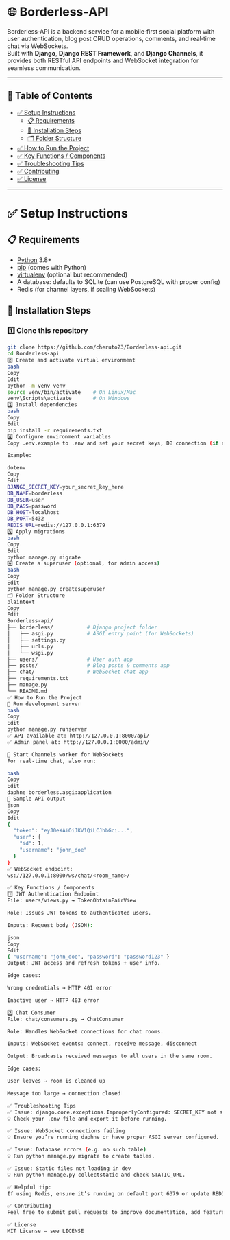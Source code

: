 # 🌐 Borderless‑API

Borderless‑API is a backend service for a mobile‑first social platform with user authentication, blog post CRUD operations, comments, and real‑time chat via WebSockets.  
Built with **Django**, **Django REST Framework**, and **Django Channels**, it provides both RESTful API endpoints and WebSocket integration for seamless communication.

---

## 📑 Table of Contents
- [✅ Setup Instructions](#-setup-instructions)
  - [📋 Requirements](#-requirements)
  - [🔧 Installation Steps](#-installation-steps)
  - [🗂 Folder Structure](#-folder-structure)
- [✅ How to Run the Project](#-how-to-run-the-project)
- [✅ Key Functions / Components](#-key-functions--components)
- [✅ Troubleshooting Tips](#-troubleshooting-tips)
- [✅ Contributing](#-contributing)
- [✅ License](#-license)

---

# ✅ Setup Instructions

## 📋 Requirements
- [Python](https://www.python.org/) 3.8+
- [pip](https://pip.pypa.io/) (comes with Python)
- [virtualenv](https://virtualenv.pypa.io/) (optional but recommended)
- A database: defaults to SQLite (can use PostgreSQL with proper config)
- Redis (for channel layers, if scaling WebSockets)

## 🔧 Installation Steps

### 1️⃣ Clone this repository
```bash
git clone https://github.com/cheruto23/Borderless-api.git
cd Borderless-api
2️⃣ Create and activate virtual environment
bash
Copy
Edit
python -m venv venv
source venv/bin/activate    # On Linux/Mac
venv\Scripts\activate       # On Windows
3️⃣ Install dependencies
bash
Copy
Edit
pip install -r requirements.txt
4️⃣ Configure environment variables
Copy .env.example to .env and set your secret keys, DB connection (if not using SQLite), and Redis URL if needed.

Example:

dotenv
Copy
Edit
DJANGO_SECRET_KEY=your_secret_key_here
DB_NAME=borderless
DB_USER=user
DB_PASS=password
DB_HOST=localhost
DB_PORT=5432
REDIS_URL=redis://127.0.0.1:6379
5️⃣ Apply migrations
bash
Copy
Edit
python manage.py migrate
6️⃣ Create a superuser (optional, for admin access)
bash
Copy
Edit
python manage.py createsuperuser
🗂 Folder Structure
plaintext
Copy
Edit
Borderless-api/
├── borderless/           # Django project folder
│   ├── asgi.py           # ASGI entry point (for WebSockets)
│   ├── settings.py
│   ├── urls.py
│   └── wsgi.py
├── users/                # User auth app
├── posts/                # Blog posts & comments app
├── chat/                 # WebSocket chat app
├── requirements.txt
├── manage.py
└── README.md
✅ How to Run the Project
🔷 Run development server
bash
Copy
Edit
python manage.py runserver
✅ API available at: http://127.0.0.1:8000/api/
✅ Admin panel at: http://127.0.0.1:8000/admin/

🔷 Start Channels worker for WebSockets
For real‑time chat, also run:

bash
Copy
Edit
daphne borderless.asgi:application
🔷 Sample API output
json
Copy
Edit
{
  "token": "eyJ0eXAiOiJKV1QiLCJhbGci...",
  "user": {
    "id": 1,
    "username": "john_doe"
  }
}
✅ WebSocket endpoint:
ws://127.0.0.1:8000/ws/chat/<room_name>/

✅ Key Functions / Components
1️⃣ JWT Authentication Endpoint
File: users/views.py → TokenObtainPairView

Role: Issues JWT tokens to authenticated users.

Inputs: Request body (JSON):

json
Copy
Edit
{ "username": "john_doe", "password": "password123" }
Output: JWT access and refresh tokens + user info.

Edge cases:

Wrong credentials → HTTP 401 error

Inactive user → HTTP 403 error

2️⃣ Chat Consumer
File: chat/consumers.py → ChatConsumer

Role: Handles WebSocket connections for chat rooms.

Inputs: WebSocket events: connect, receive message, disconnect

Output: Broadcasts received messages to all users in the same room.

Edge cases:

User leaves → room is cleaned up

Message too large → connection closed

✅ Troubleshooting Tips
✅ Issue: django.core.exceptions.ImproperlyConfigured: SECRET_KEY not set
💡 Check your .env file and export it before running.

✅ Issue: WebSocket connections failing
💡 Ensure you’re running daphne or have proper ASGI server configured.

✅ Issue: Database errors (e.g. no such table)
💡 Run python manage.py migrate to create tables.

✅ Issue: Static files not loading in dev
💡 Run python manage.py collectstatic and check STATIC_URL.

✅ Helpful tip:
If using Redis, ensure it’s running on default port 6379 or update REDIS_URL.

✅ Contributing
Feel free to submit pull requests to improve documentation, add features, or fix bugs.

✅ License
MIT License — see LICENSE
